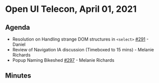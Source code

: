 # Open UI Telecon, April 01, 2021

## Agenda
- Resolution on Handling strange DOM structures in `<select>` [#291](https://github.com/WICG/open-ui/issues/291) - Daniel
- Review of Navigation IA discussion (Timeboxed to 15 mins) - Melanie Richards
- Popup Naming Bikeshed [#297](https://github.com/WICG/open-ui/issues/296) - Melanie Richards

## Minutes
